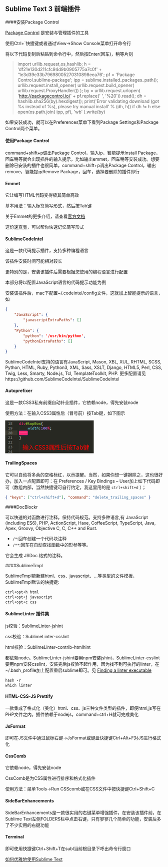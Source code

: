 ## Sublime Text 3 前端插件



####安装Package Control

[Package Control](https://packagecontrol.io/) 是安装与管理插件的工具

使用Ctrl+`快捷键或者通过View->Show Console菜单打开命令行

将以下代码复制后粘贴到命令行中，然后按Enter(回车)，稍等片刻

> import urllib.request,os,hashlib; h = 'df21e130d211cfc94d9b0905775a7c0f' + '1e3d39e33b79698005270310898eea76'; pf = 'Package Control.sublime-package'; ipp = sublime.installed_packages_path(); urllib.request.install_opener( urllib.request.build_opener( urllib.request.ProxyHandler()) ); by = urllib.request.urlopen( 'http://packagecontrol.io/' + pf.replace(' ', '%20')).read(); dh = hashlib.sha256(by).hexdigest(); print('Error validating download (got %s instead of %s), please try manual install' % (dh, h)) if dh != h else open(os.path.join( ipp, pf), 'wb' ).write(by)

如果安装成功，就可以在Preferences菜单下看到Package Settings和Package Control两个菜单。



#### 使用Package Control

command+shift+p调出Package Control，输入ip，智能提示Install Package，回车稍等就会出现插件的输入提示，比如输出emmet，回车稍等安装成功。想要删除已安装的插件也很简单，command+shift+p调出Package Control，输出remove，智能提示Remove Package，回车，选择要删除的插件即行



#### Emmet

它让编写HTML代码变得极其简单高效

基本用法：输入标签简写形式，然后按Tab键

关于Emmet的更多介绍，请查看[官方文档](http://docs.emmet.io/)

这份[速查表](http://docs.emmet.io/cheat-sheet/)，可以帮你快速记忆简写形式



#### SublimeCodeIntel

这是一款代码提示插件，支持多种编程语言

该插件安装时间可能相对较长

更特别的是，安装该插件后需要根据您使用的编程语言进行配置

本部分将以配置JavaScript语言的代码提示功能为例

安装该插件后，mac下配置~/.codeintel/config文件，这就加上智能提示的语言，如

```json
{
    "JavaScript": {
        "javascriptExtraPaths": []
    },
    "Python": {
        "python": '/usr/bin/python',
        "pythonExtraPaths": []
    }
}
```

SublimeCodeIntel支持的语言有JavaScript, Mason, XBL, XUL, RHTML, SCSS, Python, HTML, Ruby, Python3, XML, Sass, XSLT, Django, HTML5, Perl, CSS, Twig, Less, Smarty, Node.js, Tcl, TemplateToolkit, PHP.	更多配置请见https://github.com/SublimeCodeIntel/SublimeCodeIntel



#### Autoprefixer

这是一款CSS3私有前缀自动补全插件，它依赖node，得先安装node

使用方法：在输入CSS3属性后（冒号前）按Tab键，如下图示

![](https://github.com/wenguang/startup/blob/master/imgs/autoprefixer.gif?raw=true)



#### TrailingSpaces

它可以自动将多余的空格标红，以示提醒。当然，如果你想一键摒除之，这也很好办，加入一点配置即可：在 Preferences / Key Bindings – User加上如下代码即可（数组内部，当然快捷键可自行约定，我这里用的是 `ctrl+shift+d` ）；

```json
{ "keys": ["ctrl+shift+d"], "command": "delete_trailing_spaces" }
```



####DocBlockr

可以快速的对函数进行注释。保持代码规范。支持多种语言,有 JavaScript (including ES6), PHP, ActionScript, Haxe, CoffeeScript, TypeScript, Java, Apex, Groovy, Objective C, C, C++ and Rust.

- `/*`:回车创建一个代码块注释
- `/**`:回车在自动查找函数中的形参等等。

它会生成 JSDoc 格式的注释。



####SublimeTmpl

SublimeTmpl能新建html、css、javascript、...等类型的文件模板，SublimeTmpl默认的快捷键:

```shell
ctrl+opt+h html
ctrl+opt+j javascript
ctrl+opt+c css
```



#### SublimeLinter 插件集

js校验：SublimeLinter-jshint

css校验：SublimeLinter-csslint

html校验：SublimeLinter-contrib-htmlhint

都依赖node。SublimeLinter-jshint要用npm安装jshint，SublimeLinter-csslint要用npm安装csslint，安装完后js校验不起作用，因为找不到可执行的linter，在~/.bash_profile加上配置重启sublime即可。见 [Finding a linter executable](http://sublimelinter.readthedocs.io/en/latest/troubleshooting.html#finding-a-linter-executable) 

```shell
hash -r
which linter
```



#### HTML-CSS-JS Prettify

一款集成了格式化（美化）html、css、js三种文件类型的插件，即便html,js写在PHP文件之内。插件依赖于nodejs，command+ctrl+H就可完成美化



#### JsFormat

即可在JS文件中通过鼠标右键->JsFormat或键盘快捷键Ctrl+Alt+F对JS进行格式化



#### CssComb

它依赖node，得先安装node

CssComb是为CSS属性进行排序和格式化插件

使用方法：菜单Tools->Run CSScomb或在CSS文件中按快捷键Ctrl+Shift+C



#### SideBarEnhancements

SideBarEnhancements是一款很实用的右键菜单增强插件，在安装该插件前，在Sublime Text左侧FOLDERS栏中点击右键，只有寥寥几个简单的功能，安装后多了不少实用的右键功能



#### Terminal

即可使用快捷键Ctrl+Shift+T在subl当前根目录下呼出命令行窗口



[如何优雅地使用Sublime Text](http://www.jeffjade.com/2015/12/15/2015-04-17-toss-sublime-text/) 

